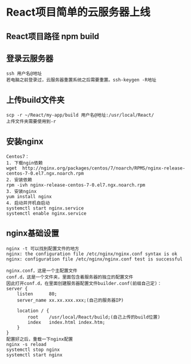 # React项目简单的云服务器上线

## React项目路径 npm build

## 登录云服务器
    ssh 用户名@地址
    若电脑之前登录过，云服务器重置系统之后需要重置。ssh-keygen -R地址

## 上传build文件夹
    scp -r ~/React/my-app/build 用户名@地址:/usr/local/React/
    上传文件夹需要使用到-r

## 安装nginx
    Centos7：
    1. 下载ngin依赖
    wget  http://nginx.org/packages/centos/7/noarch/RPMS/nginx-release-centos-7-0.el7.ngx.noarch.rpm
    2. 安装依赖
    rpm -ivh nginx-release-centos-7-0.el7.ngx.noarch.rpm
    3. 安装nginx
    yum install nginx  
    4. 启动并开机自启动
    systemctl start nginx.service  
    systemctl enable nginx.service

## nginx基础设置
    nginx -t 可以找到配置文件的地方
    nginx: the configuration file /etc/nginx/nginx.conf syntax is ok
    nginx: configuration file /etc/nginx/nginx.conf test is successful

    nginx.conf，这是一个主配置文件
    conf.d，这是一个文件夹，里面包含着服务器的独立的配置文件
    因此打开conf.d，在里面创建服务器配置文件builder.conf(前缀自己定)：
    server {
        listen      80;
        server_name xx.xx.xxx.xxx;(自己的服务器IP)

        location / {
            root    /usr/local/React/build;(自己上传的build位置)
            index   index.html index.htm;
        }
    }
    配置好之后，重载一下nginx配置
    nginx -s reload
    systemctl stop nginx
    systemctl start nginx





